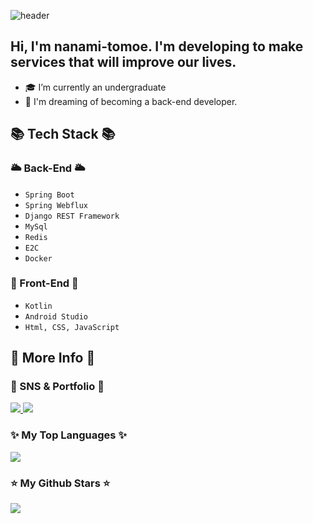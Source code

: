![header](https://capsule-render.vercel.app/api?type=waving&height=300&text=nanami-tomoe%20&desc=Github&color=auto)

Hi, I'm nanami-tomoe. I'm developing to make services that will improve our lives.
---
- 🎓 I’m currently an undergraduate
- 💭 I'm dreaming of becoming a back-end developer.

## 📚 Tech Stack 📚

### 🌥️ Back-End 🌥️
- `Spring Boot `
- `Spring Webflux `
- `Django REST Framework `
- `MySql`
- `Redis`
- `E2C`
- `Docker` 

### 🚀 Front-End 🚀
- `Kotlin` <br>
- `Android Studio` <br>
- `Html, CSS, JavaScript` <br>

## 🤔 More Info 🤔

### 🎨 SNS & Portfolio 🎨 <br>

<a href="https://velog.io/@hh7141/posts">
	<img src="https://img.shields.io/badge/velog-20C997?style=for-the-badge&logo=velog&logoColor=white"/>
</a>

<a href="mailto:npnp123npnp123@gmail.com">
	<img src="https://img.shields.io/badge/gmail-EA4335?style=for-the-badge&logo=gmail&logoColor=white"/>
</a>


### ✨ My Top Languages ✨

<div>
	<img src="https://github-readme-stats.vercel.app/api/top-langs/?username=nanami-tomoe&layout=compact">
</div>

### ⭐️ My Github Stars ⭐️

<div>
	<img src="https://github-readme-stats.vercel.app/api?username=nanami-tomoe&show_icons=true">
</div>
